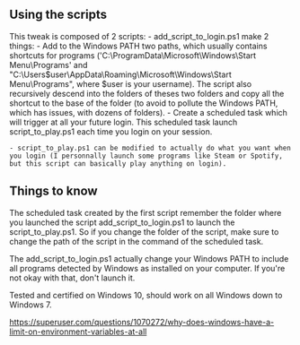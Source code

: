 
## Using the scripts

This tweak is composed of 2 scripts:
	- add_script_to_login.ps1 make 2 things:
			- Add to the Windows PATH two paths, which usually contains shortcuts for programs ('C:\ProgramData\Microsoft\Windows\Start Menu\Programs' and "C:\Users\$user\AppData\Roaming\Microsoft\Windows\Start Menu\Programs", where $user is your username). The script also recursively descend into the folders of theses two folders and copy all the shortcut to the base of the folder (to avoid to pollute the Windows PATH, which has issues, with dozens of folders).
			- Create a scheduled task which will trigger at all your future login. This scheduled task launch script_to_play.ps1 each time you login on your session.

	- script_to_play.ps1 can be modified to actually do what you want when you login (I personnally launch some programs like Steam or Spotify, but this script can basically play anything on login).

## Things to know

The scheduled task created by the first script remember the folder where you launched the script add_script_to_login.ps1 to launch the script_to_play.ps1. So if you change the folder of the script, make sure to change the path of the script in the command of the scheduled task.

The add_script_to_login.ps1 actually change your Windows PATH to include all programs detected by Windows as installed on your computer. If you're not okay with that, don't launch it.

Tested and certified on Windows 10, should work on all Windows down to Windows 7.

https://superuser.com/questions/1070272/why-does-windows-have-a-limit-on-environment-variables-at-all